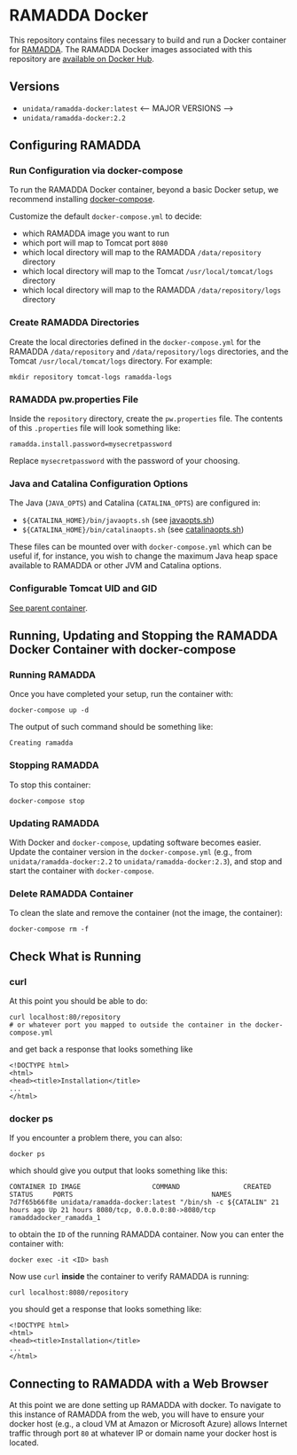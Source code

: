 # RAMADDA Docker

This repository contains files necessary to build and run a Docker container for [RAMADDA](https://sourceforge.net/projects/ramadda/). The RAMADDA Docker images associated with this repository are [available on Docker Hub](https://hub.docker.com/r/unidata/ramadda-docker/).

## Versions

- `unidata/ramadda-docker:latest`
<-- MAJOR VERSIONS -->
- `unidata/ramadda-docker:2.2`

## Configuring RAMADDA

### Run Configuration via docker-compose

To run the RAMADDA Docker container, beyond a basic Docker setup, we recommend installing [docker-compose](https://docs.docker.com/compose/).

Customize the default `docker-compose.yml` to decide:

-   which RAMADDA image you want to run
-   which port will map to Tomcat port `8080`
-   which local directory will map to the RAMADDA `/data/repository` directory
-   which local directory will map to the Tomcat `/usr/local/tomcat/logs` directory
-   which local directory will map to the RAMADDA `/data/repository/logs` directory

### Create RAMADDA Directories

Create the local directories defined in the `docker-compose.yml` for the RAMADDA `/data/repository` and `/data/repository/logs` directories, and the Tomcat `/usr/local/tomcat/logs` directory. For example:

    mkdir repository tomcat-logs ramadda-logs

### RAMADDA pw.properties File

Inside the `repository` directory, create the `pw.properties` file. The contents of this `.properties` file will look something like: 

    ramadda.install.password=mysecretpassword

Replace `mysecretpassword` with the password of your choosing.

### Java and Catalina Configuration Options

The Java (`JAVA_OPTS`) and Catalina (`CATALINA_OPTS`) are configured in:

  - `${CATALINA_HOME}/bin/javaopts.sh` (see [javaopts.sh](files/javaopts.sh))
  - `${CATALINA_HOME}/bin/catalinaopts.sh` (see [catalinaopts.sh](files/catalinaopts.sh))

These files can be mounted over with `docker-compose.yml` which can be useful if, for instance, you wish to change the maximum Java heap space available to RAMADDA or other JVM and Catalina options.

### Configurable Tomcat UID and GID

[See parent container](https://github.com/Unidata/tomcat-docker#configurable-tomcat-uid-and-gid).

## Running, Updating and Stopping the RAMADDA Docker Container with docker-compose

### Running RAMADDA

Once you have completed your setup, run the container with:

    docker-compose up -d

The output of such command should be something like:

    Creating ramadda

### Stopping RAMADDA

To stop this container:

    docker-compose stop

### Updating RAMADDA

With Docker and `docker-compose`, updating software becomes easier. Update the container version in the `docker-compose.yml` (e.g., from `unidata/ramadda-docker:2.2` to `unidata/ramadda-docker:2.3`), and stop and start the container with `docker-compose`.

### Delete RAMADDA Container

To clean the slate and remove the container (not the image, the container):

    docker-compose rm -f

## Check What is Running

### curl

At this point you should be able to do:

    curl localhost:80/repository
    # or whatever port you mapped to outside the container in the docker-compose.yml

and get back a response that looks something like

    <!DOCTYPE html>
    <html>
    <head><title>Installation</title>
    ...
    </html>

### docker ps

If you encounter a problem there, you can also:

    docker ps

which should give you output that looks something like this:

    CONTAINER ID IMAGE                  COMMAND                CREATED      STATUS     PORTS                                   NAMES
    7d7f65b66f8e unidata/ramadda-docker:latest "/bin/sh -c ${CATALIN" 21 hours ago Up 21 hours 8080/tcp, 0.0.0.0:80->8080/tcp ramaddadocker_ramadda_1

to obtain the `ID` of the running RAMADDA container. Now you can enter the container with:

    docker exec -it <ID> bash

Now use `curl` **inside** the container to verify RAMADDA is running:

    curl localhost:8080/repository

you should get a response that looks something like:

    <!DOCTYPE html>
    <html>
    <head><title>Installation</title>
    ...
    </html>

## Connecting to RAMADDA with a Web Browser

At this point we are done setting up RAMADDA with docker. To navigate to this instance of RAMADDA from the web, you will have to ensure your docker host (e.g., a cloud VM at Amazon or Microsoft Azure) allows Internet traffic through port `80` at whatever IP or domain name your docker host is located.
